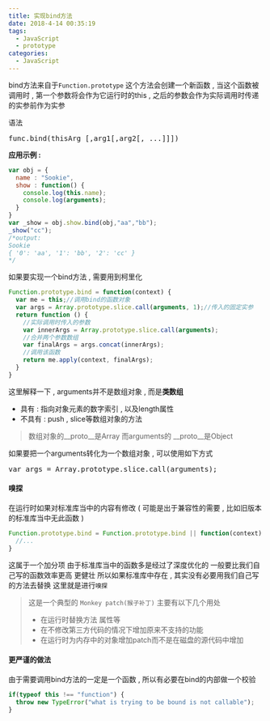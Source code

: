 ```yaml
---
title: 实现bind方法
date: 2018-4-14 00:35:19
tags: 
  - JavaScript
  - prototype
categories: 
  - JavaScript
---
```



bind方法来自于`Function.prototype`
这个方法会创建一个新函数 , 当这个函数被调用时 , 第一个参数将会作为它运行时的this , 之后的参数会作为实际调用时传递的实参前作为实参
<!-- more -->
语法
<pre>
func.bind(thisArg [,arg1[,arg2[, ...]]])
</pre>
**应用示例 :** 
```javascript
var obj = {
  name : "Sookie",
  show : function() {
    console.log(this.name);
    console.log(arguments);
  }
}
var _show = obj.show.bind(obj,"aa","bb");
_show("cc");
/*output:
Sookie
{ '0': 'aa', '1': 'bb', '2': 'cc' }
*/
```
如果要实现一个bind方法 , 需要用到柯里化
```javascript
Function.prototype.bind = function(context) {
  var me = this;//调用bind的函数对象
  var args = Array.prototype.slice.call(arguments, 1);//传入的固定实参
  return function () {
    //实际调用时传入的参数
    var innerArgs = Array.prototype.slice.call(arguments);
    //合并两个参数数组
    var finalArgs = args.concat(innerArgs);
    //调用该函数
    return me.apply(context, finalArgs);
  }
}
```
这里解释一下 , arguments并不是数组对象 , 而是**类数组**
+ 具有 : 指向对象元素的数字索引 , 以及length属性
+ 不具有 : push , slice等数组对象的方法

> 数组对象的\_\_proto\_\_是Array
而arguments的 \_\_proto\_\_是Object

如果要把一个arguments转化为一个数组对象 , 可以使用如下方式
<pre>
var args = Array.prototype.slice.call(arguments);
</pre>

#### 嗅探
在运行时如果对标准库当中的内容有修改
( 可能是出于兼容性的需要 , 比如旧版本的标准库当中无此函数 )
```javascript
Function.prototype.bind = Function.prototype.bind || function(context) {
  //...
}
```
这属于一个加分项
由于标准库当中的函数多是经过了深度优化的
一般要比我们自己写的函数效率更高 更健壮
所以如果标准库中存在 , 其实没有必要用我们自己写的方法去替换
这里就是进行`嗅探`
> 这是一个典型的 `Monkey patch(猴子补丁)`
> 主要有以下几个用处
> + 在运行时替换方法 属性等
> + 在不修改第三方代码的情况下增加原来不支持的功能
> + 在运行时为内存中的对象增加patch而不是在磁盘的源代码中增加

#### 更严谨的做法
由于需要调用bind方法的一定是一个函数 , 所以有必要在bind的内部做一个校验
```javascript
if(typeof this !== "function") {
  throw new TypeError("what is trying to be bound is not callable");
}
```
